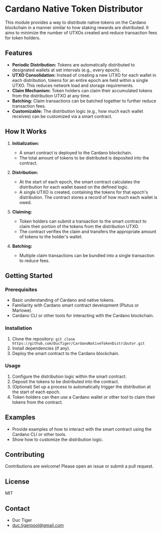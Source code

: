 # Cardano Native Token Distributor

This module provides a way to distribute native tokens on the Cardano blockchain in a manner similar to how staking rewards are distributed. It aims to minimize the number of UTXOs created and reduce transaction fees for token holders.

## Features

* **Periodic Distribution:** Tokens are automatically distributed to designated wallets at set intervals (e.g., every epoch).
* **UTXO Consolidation:** Instead of creating a new UTXO for each wallet in each distribution, tokens for an entire epoch are held within a single UTXO. This reduces network load and storage requirements.
* **Claim Mechanism:** Token holders can claim their accumulated tokens from the distribution UTXO at any time.
* **Batching:** Claim transactions can be batched together to further reduce transaction fees.
* **Customizable:** The distribution logic (e.g., how much each wallet receives) can be customized via a smart contract.

## How It Works

1. **Initialization:**
   * A smart contract is deployed to the Cardano blockchain.
   * The total amount of tokens to be distributed is deposited into the contract.

2. **Distribution:**
   * At the start of each epoch, the smart contract calculates the distribution for each wallet based on the defined logic.
   * A single UTXO is created, containing the tokens for that epoch's distribution. The contract stores a record of how much each wallet is owed.

3. **Claiming:**
   * Token holders can submit a transaction to the smart contract to claim their portion of the tokens from the distribution UTXO.
   * The contract verifies the claim and transfers the appropriate amount of tokens to the holder's wallet.

4. **Batching:**
   * Multiple claim transactions can be bundled into a single transaction to reduce fees.

## Getting Started

### Prerequisites

* Basic understanding of Cardano and native tokens.
* Familiarity with Cardano smart contract development (Plutus or Marlowe).
* Cardano CLI or other tools for interacting with the Cardano blockchain.

### Installation

1. Clone the repository: `git clone https://github.com/DucTiger/CardanoNativeTokenDistributor.git`
2. Install dependencies (if any).
3. Deploy the smart contract to the Cardano blockchain.

### Usage

1. Configure the distribution logic within the smart contract.
2. Deposit the tokens to be distributed into the contract.
3. (Optional) Set up a process to automatically trigger the distribution at the start of each epoch.
4. Token holders can then use a Cardano wallet or other tool to claim their tokens from the contract.

## Examples

* Provide examples of how to interact with the smart contract using the Cardano CLI or other tools.
* Show how to customize the distribution logic.

## Contributing

Contributions are welcome! Please open an issue or submit a pull request.

## License

MIT

## Contact

* Duc Tiger
* duc.tigerpool@gmail.com
